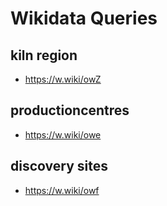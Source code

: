 # Wikidata Queries

## kiln region

-   <https://w.wiki/owZ>

## productioncentres

-   <https://w.wiki/owe>

## discovery sites

-   <https://w.wiki/owf>
